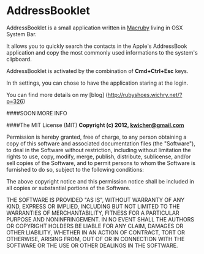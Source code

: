 AddressBooklet
============

AddressBooklet is a small application written in [Macruby](http://www.macruby.org) living in OSX System Bar.
    
It allows you to quickly search the contacts in the Apple's AddressBook application and copy the most commonly used informations to the system's clipboard.

AddressBooklet is activated by the combination of **Cmd+Ctrl+Esc** keys.

In th settings, you can chose to have the application staring at the login.

You can find more details on my [blog] (http://rubyshoes.wichry.net/?p=326)

####SOON MORE INFO

####The MIT License (MIT)
**Copyright (c) 2012, [kwicher@gmail.com](mailto:kwicher@gmail.com)**

Permission is hereby granted, free of charge, to any person obtaining a copy of this software and associated documentation files (the "Software"), to deal in the Software without restriction, including without limitation the rights to use, copy, modify, merge, publish, distribute, sublicense, and/or sell copies of the Software, and to permit persons to whom the Software is furnished to do so, subject to the following conditions:

The above copyright notice and this permission notice shall be included in all copies or substantial portions of the Software.

THE SOFTWARE IS PROVIDED "AS IS", WITHOUT WARRANTY OF ANY KIND, EXPRESS OR IMPLIED, INCLUDING BUT NOT LIMITED TO THE WARRANTIES OF MERCHANTABILITY, FITNESS FOR A PARTICULAR PURPOSE AND NONINFRINGEMENT. IN NO EVENT SHALL THE AUTHORS OR COPYRIGHT HOLDERS BE LIABLE FOR ANY CLAIM, DAMAGES OR OTHER LIABILITY, WHETHER IN AN ACTION OF CONTRACT, TORT OR OTHERWISE, ARISING FROM, OUT OF OR IN CONNECTION WITH THE SOFTWARE OR THE USE OR OTHER DEALINGS IN THE SOFTWARE.
